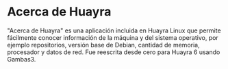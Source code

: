 # Acerca de Huayra

"Acerca de Huayra" es una aplicación incluida en Huayra Linux que permite fácilmente conocer información de la máquina y del sistema operativo, por ejemplo  repositorios, versión base de Debian, cantidad de memoria, procesador y datos de red. 
Fue reescrita desde cero para Huayra 6 usando Gambas3.


